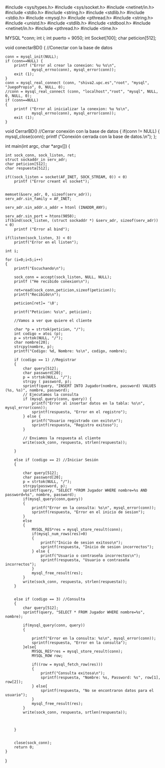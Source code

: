 #include <sys/types.h> 
#include <sys/socket.h> 
#include <netinet/in.h> 
#include <stdio.h>
#include <string.h>
#include <stdlib.h>
#include <stdio.h>
#include <mysql.h>
#include <pthread.h>
#include <string.h>
#include <unistd.h>
#include <stdlib.h>
#include <stdbool.h>
#include <netinet/in.h>
#include <pthread.h>
#include <time.h>


MYSQL *conn;
int i;
int puerto = 9050;
int Socket[100];
char peticion[512];

void conectarBD() { //Conectar con la base de datos
	
	conn = mysql_init(NULL);
	if (conn==NULL) {
		printf ("Error al crear la conexion: %u %s\n",
				mysql_errno(conn), mysql_error(conn));
		exit (1);
	}
	conn = mysql_real_connect (conn, "shiva2.upc.es","root", "mysql", "JuegoPropio", 0, NULL, 0);
	//conn = mysql_real_connect (conn, "localhost","root", "mysql", NULL, 0, NULL, 0);
	if (conn==NULL)
	{
		printf ("Error al inicializar la conexion: %u %s\n",
				mysql_errno(conn), mysql_error(conn));
		exit (1);
	}

void CerrarBD() //Cerrar conexión con la base de datos
	{
	if(conn != NULL)
	{
		mysql_close(conn);
		printf ("Conexión cerrada con la base de datos.\n");
	};

int main(int argc, char *argv[])
{
	
	int sock_conn, sock_listen, ret;
	struct sockaddr_in serv_adr;
	char peticion[512];
	char respuesta[512];
	
	if((sock_listen = socket(AF_INET, SOCK_STREAM, 0)) < 0)
		printf ("Error creant el socket");
	
	
	memset(&serv_adr, 0, sizeof(serv_adr));
	serv_adr.sin_family = AF_INET;
	
	serv_adr.sin_addr.s_addr = htonl (INADDR_ANY);
	
	serv_adr.sin_port = htons(9050);
	if(bind(sock_listen, (struct sockaddr *) &serv_adr, sizeof(serv_adr)) < 0)
		printf ("Error al bind");
	
	if(listen(sock_listen, 3) < 0)
		printf("Error en el listen");
	
	int i;
	
	for (i=0;i<5;i++)
	{
		printf("Escuchando\n");
		
		sock_conn = accept(sock_listen, NULL, NULL);
		printf ("He recibido conexion\n");
		
		ret=read(sock_conn,peticion,sizeof(peticion));
		printf("Recibido\n");
		
		peticion[ret]= '\0';
		
		printf("Peticion: %s\n", peticion);
		
		//Vamos a ver que quiere el cliente
		
		char *p = strtok(peticion, "/");
		int codigo = atoi (p);
		p = strtok(NULL, "/");
		char nombre[20];
		strcpy(nombre, p);
		printf("Codigo: %d, Nombre: %s\n", codigo, nombre);
		
		if (codigo == 1) //Registrar
		{
			char query[512];
			char password[20];
			p = strtok(NULL, "/");
			strcpy ( password, p);
			sprintf(query, "INSERT INTO Jugador(nombre, password) VALUES (%s, %s)", nombre, password);
			// Ejecutamos la consulta
			if (mysql_query(conn, query)) {
				printf("Error al insertar datos en la tabla: %s\n", mysql_error(conn));
				sprintf(respuesta, "Error en el registro");
			} else {
				printf("Usuario registrado con exito\n");
				sprintf(respuesta, "Registro exitoso");
			}
			
			// Enviamos la respuesta al cliente
			write(sock_conn, respuesta, strlen(respuesta));
			
		}
		
		else if (codigo == 2) //Iniciar Sesión
		{
			
			char query[512];
			char password[20];
			p = strtok(NULL, "/");
			strcpy(password, p);
			sprintf(query, "SELECT *FROM Jugador WHERE nombre=%s AND password=%s", nombre, password);
			if(mysql_query(conn,query))
			{
				printf("Error en la consulta: %s\n", mysql_error(conn));
				sprintf(respuesta, "Error en el inicio de sesion");
			}
			else
			{
				MYSQL_RES*res = mysql_store_result(conn);
				if(mysql_num_rows(res)>0)
				{
					printf("Inicio de sesion exitoso\n");
					sprintf(respuesta, "Inicio de sesion incorrectos");
				} else {
					printf("Usuario o contraseña incorrectos\n");
					sprintf(respuesta, "Usuario o contraseña incorrectos");
				}
				mysql_free_result(res);
			}
			write(sock_conn, respuesta, strlen(respuesta));
		}
		
		
		else if (codigo == 3) //Consulta
		{
			char query[512];
			sprintf(query, "SELECT * FROM Jugador WHERE nombre=%s", nombre);
			
			if(mysql_query(conn, query))
			{
				
				printf("Error en la consulta: %s\n", mysql_error(conn));
				sprintf(respuesta, "Error en la consulta");
			}else{
				MYSQL_RES*res = mysql_store_result(conn);
				MYSQL_ROW row;
				
				if((row = mysql_fetch_row(res)))
				{
					printf("Consulta exitosa\n");
					sprintf(respuesta, "Nombre: %s, Password: %s", row[1], row[2]);
				} else{
					sprintf(respuesta, "No se encontraron datos para el usuario");
				}
				mysql_free_result(res);
			}
			write(sock_conn, respuesta, srtlen(respuesta));
			
			
			
		}
		
		
		close(sock_conn);
		return 0;
	} 
}

